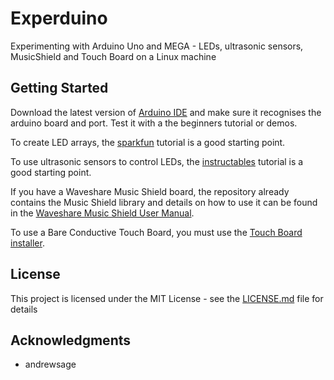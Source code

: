 # Experduino

Experimenting with Arduino Uno and MEGA - LEDs, ultrasonic sensors, MusicShield and Touch Board on a Linux machine  

## Getting Started

Download the latest version of [Arduino IDE](https://www.arduino.cc/en/Main/Software) and make sure it recognises the arduino board and port. Test it with a the beginners tutorial or demos.  

To create LED arrays, the [sparkfun](https://learn.sparkfun.com/tutorials/sik-experiment-guide-for-arduino---v32/experiment-4-driving-multiple-leds) tutorial is a good starting point.   

To use ultrasonic sensors to control LEDs, the [instructables](http://www.instructables.com/id/Simple-Arduino-and-HC-SR04-Example/) tutorial is a good starting point.  

If you have a Waveshare Music Shield board, the repository already contains the Music Shield library and details on how to use it can be found in the [Waveshare Music Shield User Manual](https://www.waveshare.com/w/upload/b/b2/Music-Shield-Manual.pdf).  

To use a Bare Conductive Touch Board, you must use the [Touch Board installer](https://www.bareconductive.com/make/setting-up-arduino-with-your-touch-board/).

## License

This project is licensed under the MIT License - see the [LICENSE.md](LICENSE.md) file for details

## Acknowledgments

* andrewsage
